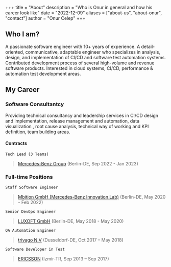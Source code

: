 +++
title = "About"
description = "Who is Onur in general and how his career look like"
date = "2022-12-09"
aliases = ["about-us", "about-onur", "contact"]
author = "Onur Celep"
+++


## Who I am?

A passionate software engineer with 10+ years of experience. A detail-oriented, communicative, adaptable engineer who specializes in analysis, design, and implementation of CI/CD and software test automation systems. Contributed development process of several high-volume and revenue software products. Interested in cloud systems, CI/CD, performance & automation test development areas.

## My Career

### Software Consultantcy

Providing technical consultancy and leadership services in CI/CD design and implementation, release management and
automation, data visualization , root cause analysis, technical way of working and KPI definition, team building areas.

#### Contracts

    Tech Lead (3 Teams)
>[Mercedes-Benz Group](https://group.mercedes-benz.com/en/) (Berlin-DE, Sep 2022 - Jan 2023)

### Full-time Positions

    Staff Software Engineer

>[Mbition GmbH (Mercedes-Benz Innovation Lab)](https://mbition.io/) (Berlin-DE, May 2020 - Feb 2022)

    Senior DevOps Engineer

>[LUXOFT GmbH](https://www.luxoft.com/) (Berlin-DE, May 2018 - May 2020)

    QA Automation Engineer

>[trivago N.V](https://www.trivago.com/) (Dusseldorf-DE, Oct 2017 – May 2018)

    Software Developer in Test

>[ERICSSON](https://www.ericsson.com/en) (Izmir-TR, Sep 2013 – Sep 2017)
